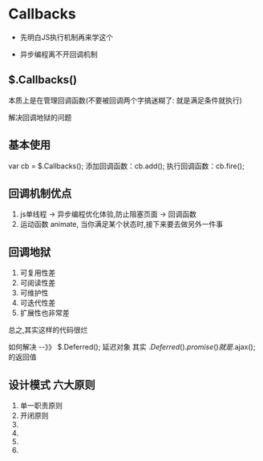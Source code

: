 # Callbacks

- 先明白JS执行机制再来学这个

- 异步编程离不开回调机制

## $.Callbacks()

本质上是在管理回调函数(不要被回调两个字搞迷糊了: 就是满足条件就执行)

解决回调地狱的问题


## 基本使用

var cb = $.Callbacks();
添加回调函数：cb.add();
执行回调函数：cb.fire();

## 回调机制优点

1. js单线程  ->  异步编程优化体验,防止阻塞页面  ->  回调函数
2. 运动函数  animate,  当你满足某个状态时,接下来要去做另外一件事


## 回调地狱

1. 可复用性差
2. 可阅读性差
3. 可维护性
4. 可迭代性差
5. 扩展性也非常差

总之,其实这样的代码很烂

如何解决 --》》  $.Deferred();  延迟对象  其实 $.Deferred().promise() 就是$.ajax();的返回值

## 设计模式 六大原则

1. 单一职责原则
2. 开闭原则
3. 
4. 
5. 
6. 
